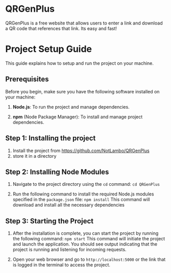 # QRGenPlus
QRGenPlus is a free website that allows users to enter a link and download a QR code that references that link. Its easy and fast!

# Project Setup Guide

  

This guide explains how to setup and run the project on your machine.

## Prerequisites
Before you begin, make sure you have the following software installed on your machine:
1.  **Node.js**: To run the project and manage dependencies.

2.  **npm** (Node Package Manager): To install and manage project dependencies.

## Step 1: Installing the project
1. Install the project from https://github.com/NotLambo/QRGenPlus
2. store it in a directory

 ## Step 2: Installing Node Modules
 1.  Navigate to the project directory using the `cd` command: 
    `cd QRGenPlus`
    
2.  Run the following command to install the required Node.js modules specified in the `package.json` file:
    `npm install` 
    This command will download and install all the necessary dependencies
 ## Step 3: Starting the Project

1.  After the installation is complete, you can start the project by running the following command:
    `npm start` 
    This command will initiate the project and launch the application. You should see output indicating that the project is running and listening for incoming requests.
    
2.  Open your web browser and go to `http://localhost:5000` or the link that is logged in the terminal to access the project.
